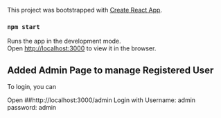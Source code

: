 This project was bootstrapped with [Create React App](https://github.com/facebook/create-react-app).


### `npm start`

Runs the app in the development mode.<br>
Open [http://localhost:3000](http://localhost:3000) to view it in the browser.

## Added Admin Page to manage Registered User 
To login, you can 

Open ##http://localhost:3000/admin
Login with Username: admin password: admin

